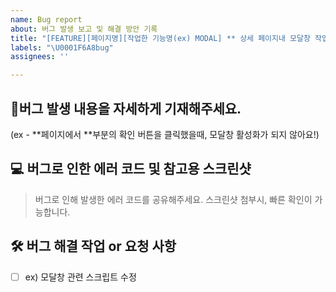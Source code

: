 ```yaml
---
name: Bug report
about: 버그 발생 보고 및 해결 방안 기록
title: "[FEATURE][페이지명][작업한 기능명(ex) MODAL] ** 상세 페이지내 모달창 작업"
labels: "\U0001F6A8bug"
assignees: ''

---
```


##  👾버그 발생 내용을 자세하게 기재해주세요. 
(ex - **페이지에서 **부분의 확인 버튼을 클릭했을때, 모달창 활성화가 되지 않아요!)


## 💻 버그로 인한 에러 코드 및 참고용 스크린샷
> 버그로 인해 발생한 에러 코드를 공유해주세요.
> 스크린샷 첨부시, 빠른 확인이 가능합니다.


## 🛠 버그 해결 작업 or 요청 사항
- [ ] ex) 모달창 관련 스크립트 수정

